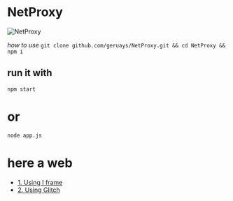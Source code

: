 # NetProxy

![NetProxy](https://i.ibb.co/MGQRn7N/standard.gif)

*how to use*
``git clone github.com/geruays/NetProxy.git && cd NetProxy && npm i``

## run it with
``npm start``
# or
``node app.js``


# here a web
- [1. Using I frame](http://netfl.proxy.cloudns.ph/)
- [2. Using Glitch](https://netprox.glitch.me/)
